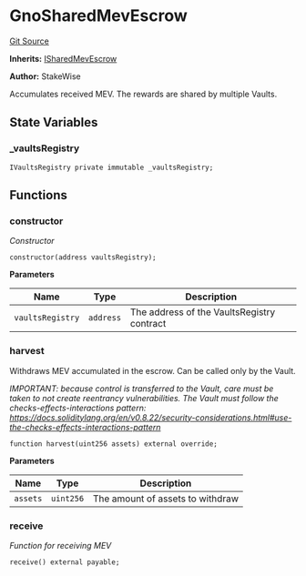 # GnoSharedMevEscrow
[Git Source](https://github.com/stakewise/v3-core/blob/c4059a64871829ca60ea58f054baf8eb13d3572a/contracts/vaults/gnosis/mev/GnoSharedMevEscrow.sol)

**Inherits:**
[ISharedMevEscrow](/contracts/interfaces/ISharedMevEscrow.sol/interface.ISharedMevEscrow.md)

**Author:**
StakeWise

Accumulates received MEV. The rewards are shared by multiple Vaults.


## State Variables
### _vaultsRegistry

```solidity
IVaultsRegistry private immutable _vaultsRegistry;
```


## Functions
### constructor

*Constructor*


```solidity
constructor(address vaultsRegistry);
```
**Parameters**

|Name|Type|Description|
|----|----|-----------|
|`vaultsRegistry`|`address`|The address of the VaultsRegistry contract|


### harvest

Withdraws MEV accumulated in the escrow. Can be called only by the Vault.

*IMPORTANT: because control is transferred to the Vault, care must be
taken to not create reentrancy vulnerabilities. The Vault must follow the checks-effects-interactions pattern:
https://docs.soliditylang.org/en/v0.8.22/security-considerations.html#use-the-checks-effects-interactions-pattern*


```solidity
function harvest(uint256 assets) external override;
```
**Parameters**

|Name|Type|Description|
|----|----|-----------|
|`assets`|`uint256`|The amount of assets to withdraw|


### receive

*Function for receiving MEV*


```solidity
receive() external payable;
```

